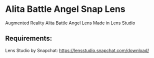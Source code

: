 # Alita Battle Angel Snap Lens
Augmented Reality Alita Battle Angel Lens Made in Lens Studio

## Requirements:
Lens Studio by Snapchat: https://lensstudio.snapchat.com/download/
